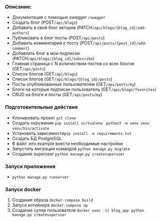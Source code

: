 
### Описание:

* Документация с помощью swagger ```/swagger```
* Создать блог (POST```/api/blogs```)
* Добавить в свой блог авторов (PATCH```/api/blogs/{blog_id}/add-authors```)
* Публиковать в блог посты (POST```/api/posts```)
* Добавить комментарий к посту (POST```/api/posts/{post_id}/add-comment```)
* Добавлять блог в мои подписки (PATCH```/api/blogs/{blog_id}/subscribe```)
* Главная страница с N количеством постов со всех блогов (GET```/api/posts```)
* Список блогов (GET```/api/blogs```)
* Список блогов (GET```/api/blogs/{blog_id}/posts```)
* Посты опубликованные пользователем (GET```/api/posts/my```)
* Блоги на которые подписан пользователь (GET```/api/blogs/favorites```)
* CRUD на блоги и посты (GET```/api/posts/my```)


### Подготовительные действия
* Клонировать проект ```git clone```
* Создать окружение ```pip install virtualenv ```
                       ```python3 -m venv venv``` 
                        ```venv/bin/activate```
* Установить зависимости```pip install -e requirements.txt```
* Создать БД PostgreSQL
* В файл .env.example внести необходимые настройки
* Запустить миграции командой ```python manage.py migrate```
* Создание superuser ```python manage.py createsuperuser```

### Запуск приложения
* ```python manage.py runserver```

### Запуск docker
1) Создание образа ```docker-compose build```
2) Запуск котейнера ```docker-compose up```
3) Создание супер пользователя ```docker exec -it blog_app python manage.py createsuperuser```
